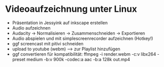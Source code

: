 # Videoaufzeichnung unter Linux

  * Präsentation in Jessyink auf inkscape erstellen
  * Audio aufzeichnen
  * Audacity -> Normalisieren -> Zusammenschneiden -> Exportieren
  * Audio abspielen und mit simplescreenrecorder aufzeichnen (Hotkey!)
  * ggf screencast mit pitivi schneiden
  * upload to youtube (webm) --> zur Playlist hinzufügen
  * ggf convertieren für kompatibilität: ffmpeg -i render.webm -c:v libx264 -preset medium -b:v 900k -codec:a aac -b:a 128k out.mp4 